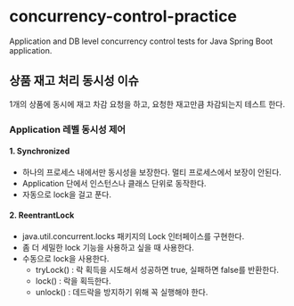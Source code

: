 # concurrency-control-practice
Application and DB level concurrency control tests for Java Spring Boot application.

## 상품 재고 처리 동시성 이슈
1개의 상품에 동시에 재고 차감 요청을 하고, 요청한 재고만큼 차감되는지 테스트 한다.

### Application 레벨 동시성 제어
#### 1. Synchronized
- 하나의 프로세스 내에서만 동시성을 보장한다. 멀티 프로세스에서 보장이 안된다.
- Application 단에서 인스턴스나 클래스 단위로 동작한다.
- 자동으로 lock을 걸고 푼다.

#### 2. ReentrantLock
- java.util.concurrent.locks 패키지의 Lock 인터페이스를 구현한다.
- 좀 더 세밀한 lock 기능을 사용하고 싶을 때 사용한다.
- 수동으로 lock을 사용한다.
  - tryLock() : 락 획득을 시도해서 성공하면 true, 실패하면 false를 반환한다.
  - lock() : 락을 획득한다.
  - unlock() : 데드락을 방지하기 위해 꼭 실행해야 한다.